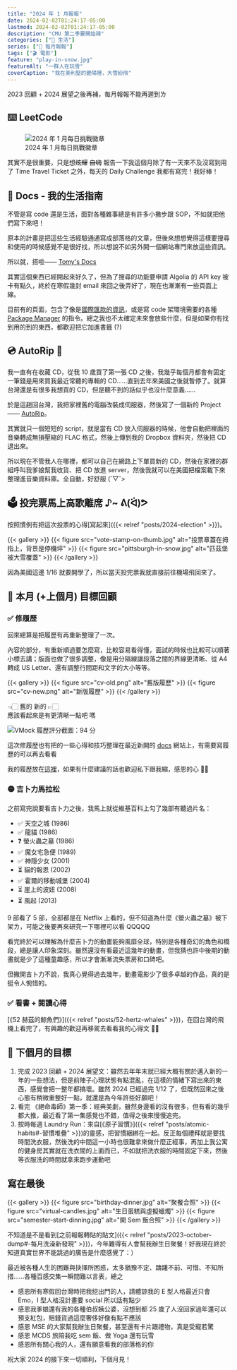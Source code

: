 ```yaml
---
title: "2024 年 1 月報報"
date: 2024-02-02T01:24:17-05:00
lastmod: 2024-02-02T01:24:17-05:00
description: "CMU 第二季要開始辣"
categories: ["🍫 生活"]
series: ["📰 每月報報"]
tags: ["🎬 電影"]
feature: "play-in-snow.jpg"
featureAlt: "一群人在玩雪"
coverCaption: "我在美利堅的艷陽裡，大雪紛飛"
---
```


2023 回顧 + 2024 展望之後再補，每月報報不能再遲到ㄌ

## ⌨️ LeetCode

<figure>
    <img class="mx-auto my-0 rounded-md max-h-96" src="leetcode-2024-jan.png" alt="2024 年 1 月每日挑戰徽章" loading="lazy">
    <figcaption class="text-center">2024 年 1 月每日挑戰徽章</figcaption>
</figure>

其實不是很重要，只是想~~炫耀~~ ~~自嗨~~ 報告一下我這個月除了有一天來不及沒寫到用了 Time Travel Ticket 之外，每天的 Daily Challenge 我都有寫完！我好棒！

## 📑 Docs - 我的生活指南

不管是寫 code 還是生活，面對各種雜事總是有許多小撇步跟 SOP，不如就把他們寫下來吧！

原本的計畫是把這些生活經驗通通寫成部落格的文章，但後來想想覺得這樣要搜尋和使用的時候感覺不是很好找，所以想說不如另外開一個網站專門來放這些資訊。

所以就，搭啦—— [Tomy's Docs](https://docs.tomy.me)

其實這個東西已經開起來好久了，但為了搜尋的功能要申請 Algolia 的 API key 被卡有點久，終於在寒假幾封 email 來回之後弄好了，現在也漸漸有一些頁面上線。

目前有的頁面，包含了像是[國際匯款的資訊](https://docs.tomy.me/misc/finance/international-wire)，或是寫 code 架環境需要的各種 [Package Manager](https://docs.tomy.me/package-managers/glossary/) 的指令。總之我也不太確定未來會放些什麼，但是如果你有找到用的到的東西，都歡迎把它加進書籤 (?)

## 💿 AutoRip 📀

我一直有在收藏 CD，從我 10 歲買了第一張 CD 之後，我幾乎每個月都會有固定一筆錢是用來買我最近常聽的專輯的 CD......直到去年來美國之後就暫停了。就算台灣還是有很多我想買的 CD，但是聽不到的話似乎也沒什麼意義......

於是這趟回台灣，我把家裡舊的電腦改裝成伺服器，然後寫了一個新的 Project —— [AutoRip](https://github.com/tomy0000000/autorip)。

其實就只一個短短的 script，就是當有 CD 放入伺服器的時候，他會自動把裡面的音樂轉成無損壓縮的 FLAC 格式，然後上傳到我的 Dropbox 資料夾，然後把 CD 退出來。

所以現在不管我人在哪裡，都可以自己在網路上下單買新的 CD，然後在家裡的群組呼叫我爹娘幫我收貨、把 CD 放進 server，然後我就可以在美國把檔案載下來整理進音樂資料庫。全自動，好舒服 (˘▽˘>

## 🗳️ 投完票馬上高歌離席 ♪~ ᕕ(ᐛ)ᕗ

按照慣例有把這次投票的心得[寫起來]({{< relref "posts/2024-election" >}})。

{{< gallery >}}
{{< figure src="vote-stamp-on-thumb.jpg" alt="投票章蓋在拇指上，背景是停機坪" >}}
{{< figure src="pittsburgh-in-snow.jpg" alt="匹茲堡被大雪覆蓋" >}}
{{< /gallery >}}

因為美國這邊 1/16 就要開學了，所以當天投完票我就直接前往機場飛回來了。

## 🎯 本月 (+上個月) 目標回顧

### ✅ 修履歷

回來總算是把履歷有再重新整理了一次。

內容的部分，有重新順過要怎麼寫，比較容易看得懂，面試的時候也比較可以順著小標去講；版面也做了很多調整，像是用分隔線讓段落之間的界線更清晰、從 A4 轉成 US Letter、還有調整行間距和文字的大小等等。

{{< gallery >}}
{{< figure src="cv-old.png" alt="舊版履歷" >}}
{{< figure src="cv-new.png" alt="新版履歷" >}}
{{< /gallery >}}
<figcaption class="text-center">👈🏻 舊的 新的 👉🏻<br>應該看起來是有更清晰一點吧 嗎</figcaption>

![VMock 履歷評分截圖：94 分](cv-vmock.png "最後丟到 VMock 上的分數高達 94 分呢：）")

這次修履歷也有把的一些心得和技巧整理在最近新開的 [docs](https://docs.tomy.me/misc/resume) 網站上，有需要寫履歷的可以再去看看

我的履歷放在[這裡](https://cv.tomy.me)，如果有什麼建議的話也歡迎私下跟我縮，感恩的心 🫶🏻

### 🟡 吉卜力馬拉松

之前寫完說要看吉卜力之後，我馬上就從維基百科上勾了幾部有聽過片名：

- ✅ 天空之城 (1986)
- ✅ 龍貓 (1986)
- ❓ 螢火蟲之墓 (1986)
- ✅ 魔女宅急便 (1989)
- ✅ 神隱少女 (2001)
- ⏳ 貓的報恩 (2002)
- ✅ 霍爾的移動城堡 (2004)
- ⏳ 崖上的波妞 (2008)
- ⏳ 風起 (2013)

9 部看了 5 部，全部都是在 Netflix 上看的，但不知道為什麼《螢火蟲之墓》被下架ㄌ，可能之後要再來研究一下哪裡可以看 QQQQQ

看完終於可以理解為什麼吉卜力的動畫能夠風靡全球，特別是各種奇幻的角色和橋段，總是讓人印象深刻。雖然還沒有看最近這幾年的動畫，但我猜也許中後期的動畫就是少了這種童趣感，所以才會漸漸流失票房和口碑吧。

但撇開吉卜力不說，我真心覺得過去幾年，動畫電影少了很多卓越的作品，真的是挺令人惋惜的。

### ✅ 看書 + 閱讀心得

[《52 赫茲的鯨魚們》]({{< relref "posts/52-hertz-whales" >}})，在回台灣的飛機上看完了，有興趣的歡迎再移駕去看看我的心得文 🫶🏻

## 🎯 下個月的目標

1. 完成 2023 回顧 + 2024 展望文：雖然去年年末就已經大概有關於邁入新的一年的一些想法，但是前陣子心理狀態有點混亂，在這樣的情緒下寫出來的東西，感覺會把一整年都搞壞。雖然 2024 已經過完 1/12 了，但既然回來之後心態有稍微重整好一點，就還是為今年許些好願吧！
2. 看完 《絕命毒師》第一季：經典美劇，雖然身邊看的沒有很多，但有看的幾乎都大推，最近看了第一集感覺也不錯，值得之後來慢慢追完。
3. 按時每週 Laundry Run：來自[《原子習慣》]({{< relref "posts/atomic-habits#-習慣堆疊" >}})的靈感，把習慣綑綁在一起。反正每個禮拜就是要找時間洗衣服，然後洗的中間這一小時也很難拿來做什麼正經事，再加上我公寓的健身房其實就在洗衣間的上面而已，不如就把洗衣服的時間固定下來，然後等衣服洗的時間就拿來跑步運動吧

## 寫在最後

{{< gallery >}}
{{< figure src="birthday-dinner.jpg" alt="聚餐合照" >}}
{{< figure src="virtual-candles.jpg" alt="生日蛋糕與虛擬蠟燭" >}}
{{< figure src="semester-start-dinning.jpg" alt="開 Sem 飯合照" >}}
{{< /gallery >}}

不知道是不是看到[之前報報轉貼的貼文]({{< relref "posts/2023-october-dump#-每月洗澡新發現" >}})，今年難得有人會幫我辦生日聚餐！好我現在終於知道真實世界不能跳過的廣告是什麼感覺了：）

最近被各種人生的困難與抉擇所困惑，太多猶豫不定、躊躇不前、可惜、不知所措......各種百感交集一瞬間難以言表，總之

- 感恩所有寒假回台灣時把我挖出門的人，請體諒我的 E 型人格最近只會 Emo，I 型人格沒計畫要 social 所以話有點少
- 感恩我爹娘還有我的各種伯叔姨公婆，沒想到都 25 歲了人沒回家過年還可以預支紅包，賠錢貨過這麼奢侈好像有點不應該
- 感恩 MSE 的大家幫我辦生日聚餐，甚至還有卡片跟禮物，真是受寵若驚
- 感恩 MCDS 旅陪我吃 sem 飯、做 Yoga 還有玩雪
- 感恩所有關心我的人，還有願意看我的部落格的你

祝大家 2024 的接下來一切順利，下個月見！
